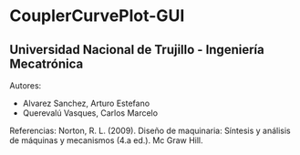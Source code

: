 # CouplerCurvePlot-GUI
## Universidad Nacional de Trujillo - Ingeniería Mecatrónica

Autores:  
  - Alvarez Sanchez, Arturo Estefano
  - Querevalú Vasques, Carlos Marcelo

Referencias:
  Norton, R. L. (2009). Diseño de maquinaria: Síntesis y análisis de máquinas y mecanismos (4.a ed.). Mc Graw Hill.
